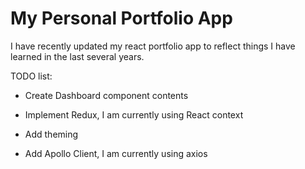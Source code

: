 # My Personal Portfolio App

I have recently updated my react portfolio app to reflect things I have learned in the last several years.

TODO list:

- Create Dashboard component contents

- Implement Redux, I am currently using React context

- Add theming

- Add Apollo Client, I am currently using axios